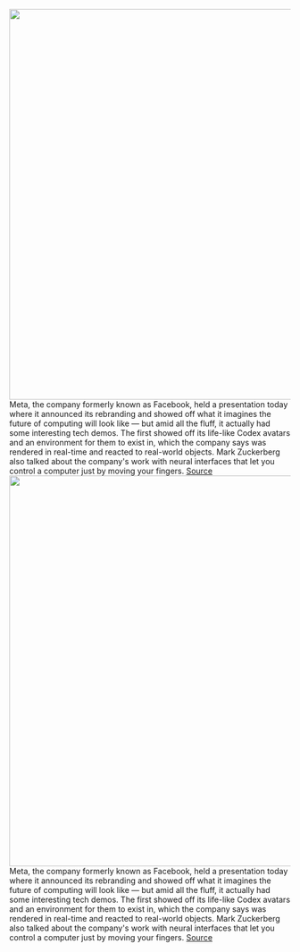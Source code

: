 <img src='https://cdn.vox-cdn.com/thumbor/--9VodmhqOKsQlioTbjr3IPcagE=/0x0:2880x1600/1200x800/filters:focal(1210x570:1670x1030)/cdn.vox-cdn.com/uploads/chorus_image/image/70059610/Screen_Shot_2021_10_28_at_12.12.29.0.png' width='700px' /><br/>
Meta, the company formerly known as Facebook, held a presentation today where it announced its rebranding and showed off what it imagines the future of computing will look like — but amid all the fluff, it actually had some interesting tech demos. The first showed off its life-like Codex avatars and an environment for them to exist in, which the company says was rendered in real-time and reacted to real-world objects. Mark Zuckerberg also talked about the company's work with neural interfaces that let you control a computer just by moving your fingers.
<a href='https://www.theverge.com/2021/10/28/22751177/facebook-meta-codec-avatar-real-time-environment-rendering-neural-interface'> Source <a/><img src='https://cdn.vox-cdn.com/thumbor/--9VodmhqOKsQlioTbjr3IPcagE=/0x0:2880x1600/1200x800/filters:focal(1210x570:1670x1030)/cdn.vox-cdn.com/uploads/chorus_image/image/70059610/Screen_Shot_2021_10_28_at_12.12.29.0.png' width='700px' /><br/>
Meta, the company formerly known as Facebook, held a presentation today where it announced its rebranding and showed off what it imagines the future of computing will look like — but amid all the fluff, it actually had some interesting tech demos. The first showed off its life-like Codex avatars and an environment for them to exist in, which the company says was rendered in real-time and reacted to real-world objects. Mark Zuckerberg also talked about the company's work with neural interfaces that let you control a computer just by moving your fingers.
<a href='https://www.theverge.com/2021/10/28/22751177/facebook-meta-codec-avatar-real-time-environment-rendering-neural-interface'> Source <a/>